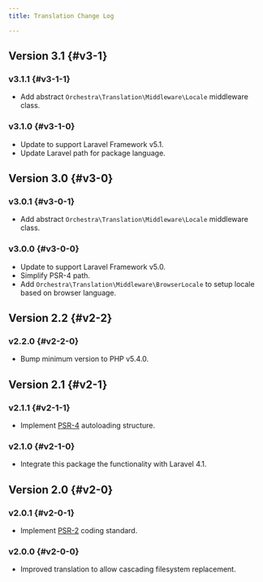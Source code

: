 ```yaml
---
title: Translation Change Log

---
```


## Version 3.1 {#v3-1}

### v3.1.1 {#v3-1-1}

* Add abstract `Orchestra\Translation\Middleware\Locale` middleware class.

### v3.1.0 {#v3-1-0}

* Update to support Laravel Framework v5.1.
* Update Laravel path for package language.

## Version 3.0 {#v3-0}

### v3.0.1 {#v3-0-1}

* Add abstract `Orchestra\Translation\Middleware\Locale` middleware class.

### v3.0.0 {#v3-0-0}

* Update to support Laravel Framework v5.0.
* Simplify PSR-4 path.
* Add `Orchestra\Translation\Middleware\BrowserLocale` to setup locale based on browser language.

## Version 2.2 {#v2-2}

### v2.2.0 {#v2-2-0}

* Bump minimum version to PHP v5.4.0.

## Version 2.1 {#v2-1}

### v2.1.1 {#v2-1-1}

* Implement [PSR-4](https://github.com/php-fig/fig-standards/blob/master/proposed/psr-4-autoloader/psr-4-autoloader.md) autoloading structure.

### v2.1.0 {#v2-1-0}

* Integrate this package the functionality with Laravel 4.1.

## Version 2.0 {#v2-0}

### v2.0.1 {#v2-0-1}

* Implement [PSR-2](https://github.com/php-fig/fig-standards/blob/master/accepted/PSR-2-coding-style-guide.md) coding standard.

### v2.0.0 {#v2-0-0}

* Improved translation to allow cascading filesystem replacement.
